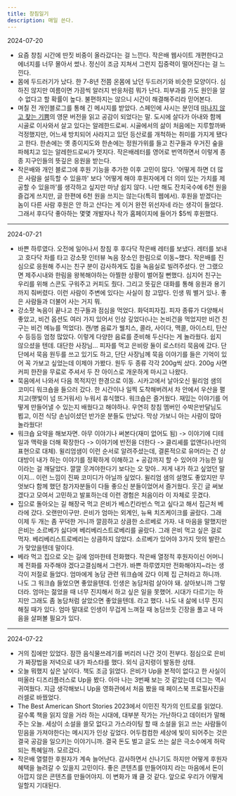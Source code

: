 ```yaml
---
title: 창침일기
description: 매일 쓴다.
---
```


2024-07-20  
- 요즘 창침 시간에 딴짓 비중이 올라갔다는 걸 느낀다. 작은배 웹사이트 개편한다고 에너지를 너무 몰아서 썼나. 정신이 조금 지쳐서 그런지 집중력이 떨어진다는 걸 느낀다. 
- 몸에 두드러기가 났다. 한 7-8년 전쯤 온몸에 났던 두드러기와 비슷한 모양이다. 심하진 않지만 여름이면 가끔씩 알러지 반응처럼 뭐가 난다. 피부과를 가도 원인을 알 수 없다고 할 확률이 높다. 불편하지는 않으니 시간이 해결해주리라 믿어본다.
- 며칠 전 개인블로그를 통해 긴 메시지를 받았다. 스페인에 사시는 분인데 [떠나지 않고 찾는 기쁨](https://jagunbae.com/where-4/)의 영문 버전을 읽고 공감이 되었다는 말. 도시에 살다가 아내와 함께 시골로 이사와서 살고 있다는 알레한드로씨. 시골에서의 삶이 처음에는 지루할까봐 걱정했지만, 어느새 방치되어 사라지고 있던 등산로를 개척하는 취미를 가지게 됐다고 한다. 한손에는 옛 종이지도와 한손에는 정원가위를 들고 친구들과 우거진 숲을 파헤치고 있는 알레한드로씨가 멋지다. 작은배레터를 영어로 번역하면서 이렇게 종종 지구인들의 뜻깊은 응원을 받는다. 
- 작은배와 개인 블로그에 후원 기능을 추가한 이후 고민이 많다. '어떻게 하면 더 많은 사람을 설득할 수 있을까' 보다 '어떻게 해야 후원자에게 더 의미 있는 가치를 제공할 수 있을까'를 생각하고 싶지만 마냥 쉽지 않다. 나만 해도 잔치국수에 6천 원을 즐겁게 쓰지만, 글 한편에 6천 원을 쓰지는 않는다(특히 웹에서). 후원을 받겠다는 놈이 다른 사람 후원은 안 하고 산다는 게 이거 완전 위선자네 라는 생각이 들었다. 그래서 후다닥 좋아하는 몇몇 개발자나 작가 홈페이지에 들어가 $5씩 후원했다.

---

2024-07-21  
- 바쁜 하루였다. 오전에 일어나서 창침 후 후다닥 작은배 레터를 보냈다. 레터를 보내고 호다닥 차를 타고 강소팟 인터뷰 녹음 장소인 한림으로 이동~했다. 작은배를 진심으로 응원해 주시는 친구 분이 감사하게도 집을 녹음실로 빌려주셨다. 안 그랬으면 제주시내와 한림을 왕복해야하는 아찔한 상황이 벌어질 뻔했다. 심지어 친구는 우리를 위해 스콘도 구워주고 커피도 줬다. 그리고 뜻깊은 대화를 통해 응원과 용기까지 줘버렸다. 이런 사람이 주변에 있다는 사실이 참 고맙다. 인생 뭐 별거 있나. 좋은 사람들과 더불어 사는 거지 뭐.
- 강소팟 녹음이 끝나고 친구들과 점심을 먹었다. 화덕피자집. 피자 종류가 다양해서 좋았고, 비건 옵션도 여러 가지 있어서 인상 깊었다(나는 논비건을 먹었지만 비건 친구는 비건 메뉴를 먹었다). 캔/병 음료가 웰치스, 콜라, 사이다, 맥콜, 아이스티, 탄산수 등등등 엄청 많았다. 이렇게 다양한 음료를 준비해 두신다는 게 놀라웠다. 쉽지 않으셨을 텐데. 대단한 사장님... 피자를 먹고 은비랑 둘이 로스터리 묵음에 갔다. 단단에서 묵음 원두를 쓰고 있기도 하고, 단단 사장님께 묵음 이야기를 들은 기억이 있어 꼭 가보고 싶었는데 이제야 가봤다. 원두 두 종류 각각 200g씩 샀다. 200g 사면 커피 한잔을 무료로 주셔서 두 잔 아이스로 개운하게 마시고 나왔다. 
- 묵음에서 나와서 다음 목적지인 한경으로 이동. 시카고에서 날아오신 윌리엄 샘의 코미디 워크숍을 들으러 갔다. 한 시간이나 일찍 도착해버려서 차 안에서 우산을 펼치고(햇빛이 넘 뜨거워서) 누워서 휴식했다. 워크숍은 즐거웠다. 재밌는 이야기를 어떻게 만들어낼 수 있는지 배웠다고 해야하나. 우연히 창침 멤버인 수박은반달님도 뵙고, 이전 식당 손님이셨던 반가운 분들도 만났다. 막상 가보니 아는 사람이 많아 놀라웠다!
- 워크숍 요약을 해보자면. 아무 이야기나 써본다(재미 없어도 됨) -> 이야기에 디테일과 맥락을 더해 확장한다 -> 이야기에 반전을 더한다 -> 클리셰를 없앤다(나만의 표현으로 대체). 윌리엄샘이 이런 순서로 알려주셨는데, 결론적으로 유머라는 건 상대방이 내가 하는 이야기를 정확하게 이해하고 + 공감까지 할 수 있어야 가능한 일이라는 걸 깨달았다. 깔깔 웃겨야한다기 보다는 오 맞아.. 저게 내가 하고 싶었던 말이지... 이런 느낌이 진짜 코미디가 아닐까 싶었다. 윌리엄 샘의 설명도 좋았지만 무엇보다 함께 했던 참가자분들이 다들 좋으신 분들이었어서 즐거웠다. 웃긴 글 써보겠다고 모여서 고민하고 발표하는데 이런 경험은 처음이라 이 자체로 웃겼다.
- 집으로 돌아오는 길 해장국 먹고 은비가 베스킨라빈스 먹고 싶다고 해서 집근처 베라에 갔다. 오랜만이구만. 은비가 엄마는 외계인, 뉴욕 치즈케이크를 골랐다. 그래 이제 두 개는 좀 꾸덕한 거니까 깔끔하고 상큼한 소르베로 가자. 내 마음을 말했지만 은비는 소르베가 싫다며 베리베리스트로베리를 골랐다. 그래 은비 먹고 싶은 걸로 먹자. 베리베리스트로베리는 상큼하지 않았다. 소르베가 있어야 3가지 맛의 발란스가 맞았을텐데 말이다.
- 베라 먹고 집으로 오는 길에 엄마한테 전화했다. 작은배 열정적 후원자이신 어머니께 전화를 자주해야 겠다고결심해서 그런가. 바쁜 하루였지만 전화해야지~라는 생각이 저절로 들었다. 엄마에게 농담 관련 워크숍에 갔다 이제 집 근처라고 하니까. 나도 그 워크숍 들었으면 좋았을텐데. 인생은 농담처럼 살아야 돼. 살아보니까 그렇더라. 엄마는 젊었을 때 너무 진지해서 하고 싶은 일을 못했어. 시대가 다르기는 하지만 그래도 좀 농담처럼 살았으면 좋았을텐데. 라고 했다. 나도 내 삶에 너무 진지해질 때가 있다. 엄마 말대로 인생이 무겁게 느껴질 때 농담쓰듯 긴장을 풀고 내 마음을 살펴볼 필요가 있다. 

---

2024-07-22  
- 거의 집에만 있었다. 잠깐 음식물쓰레기를 버리러 나간 것이 전부다. 점심으로 은비가 짜장법을 저녁으로 내가 파스타를 했다. 외식 금지령이 발동한 상태.
- 오늘 뭐했지 싶은 날이다. 책도 조금 읽었다. 은비가 Up을 본적이 없다고 한 사실이 떠올라 디즈리플러스로 Up을 봤다. 아마 나는 3번째 보는 것 같았는데 더그는 역시 귀여웠다. 지금 생각해보니 Up을 영화관에서 처음 봤을 때 페이스북 프로필사진을 러셀로 바꿨었다.
- The Best American Short Stories 2023에서 이민진 작가의 인트로를 읽었다. 갈수록 책을 읽지 않을 거라 하는 시대에, 대부분 작가는 가난하다고 데이터가 말해주는 오늘. 세상이 소설을 쓸모 없다고 가스라이팅 할 때 소설을 읽고 쓰는 사람들이 믿음을 가져야한다는 메시지가 인상 깊었다. 어두컴컴한 세상에 빛이 되어주는 것은 결국 공감을 일으키는 이야기니까. 결국 돈도 벌고 글도 쓰는 삶은 극소수에게 허락되는 특혜일까. 모르겄다.
- 작은배 열렬한 후원자가 계속 늘어난다. 감사하면서 신나기도 하지만 어떻게 후원자 혜택을 늘려갈 수 있을지 고민이다. 좋은 콘텐츠를 만들어야지 라는 마음에서 돈이 아깝지 않은 콘텐츠를 만들어야지. 이 변화가 꽤 클 것 같다. 앞으로 우리가 어떻게 일할지 기대된다.